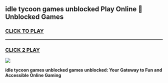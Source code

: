
## idle tycoon games unblocked Play Online 👋 Unblocked Games
<h3>
<a href="https://premium.freeplayer.one?title=idle_tycoon_games_unblocked&ref=19F">CLICK TO PLAY</a></h3>
<hr>

<h3>
<a href="https://premium.freeplayer.one?title=idle_tycoon_games_unblocked&ref=19F">CLICK 2 PLAY</a>
  
</h3>

<a href="https://premium.freeplayer.one?title=idle_tycoon_games_unblocked&ref=19F"><img src="https://clearcache.store/games.png"></a>


**idle tycoon games unblocked games unblocked: Your Gateway to Fun and Accessible Online Gaming**
